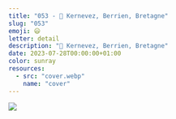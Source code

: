 ```yaml
---
title: "053 - 📍 Kernevez, Berrien, Bretagne"
slug: "053"
emoji: 😃
letter: detail
description: "📍 Kernevez, Berrien, Bretagne"
date: 2023-07-28T00:00:00+01:00
color: sunray
resources:
  - src: "cover.webp"
    name: "cover"
---
```

![](cover)
